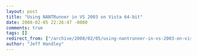 ```yaml
---
layout: post
title: "Using NANTRunner in VS 2003 on Vista 64-bit"
date: 2008-02-05 22:26:47 -0800
comments: true
tags: []
redirect_from: ["/archive/2008/02/05/using-nantrunner-in-vs-2003-on-vista-64-bit.aspx/"]
author: "Jeff Handley"
---
```


